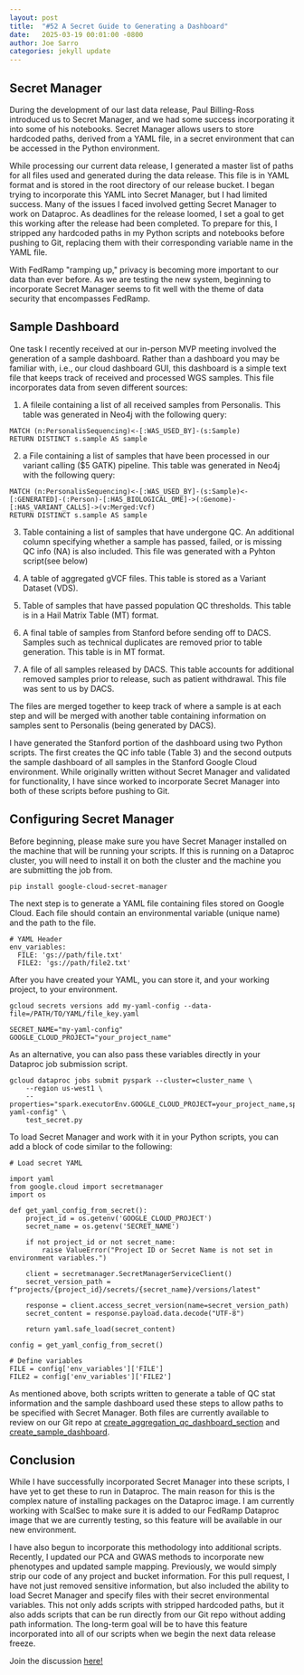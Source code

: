 ```yaml
---
layout: post
title:  "#52 A Secret Guide to Generating a Dashboard"
date:   2025-03-19 00:01:00 -0800
author: Joe Sarro
categories: jekyll update
---
```


## Secret Manager
During the development of our last data release, Paul Billing-Ross introduced us to Secret Manager, and we had some success incorporating it into some of his notebooks. Secret Manager allows users to store hardcoded paths, derived from a YAML file, in a secret environment that can be accessed in the Python environment.

While processing our current data release, I generated a master list of paths for all files used and generated during the data release. This file is in YAML format and is stored in the root directory of our release bucket. I began trying to incorporate this YAML into Secret Manager, but I had limited success. Many of the issues I faced involved getting Secret Manager to work on Dataproc. As deadlines for the release loomed, I set a goal to get this working after the release had been completed. To prepare for this, I stripped any hardcoded paths in my Python scripts and notebooks before pushing to Git, replacing them with their corresponding variable name in the YAML file.

With FedRamp "ramping up," privacy is becoming more important to our data than ever before. As we are testing the new system, beginning to incorporate Secret Manager seems to fit well with the theme of data security that encompasses FedRamp.

## Sample Dashboard
One task I recently received at our in-person MVP meeting involved the generation of a sample dashboard. Rather than a dashboard you may be familiar with, i.e., our cloud dashboard GUI, this dashboard is a simple text file that keeps track of received and processed WGS samples. This file incorporates data from seven different sources:

1. A fileile containing a list of all received samples from Personalis. This table was generated in Neo4j with the following query:

```
MATCH (n:PersonalisSequencing)<-[:WAS_USED_BY]-(s:Sample)
RETURN DISTINCT s.sample AS sample
```

2. a File containing a list of samples that have been processed in our variant calling ($5 GATK) pipeline. This table was generated in Neo4j with the following query:

```
MATCH (n:PersonalisSequencing)<-[:WAS_USED_BY]-(s:Sample)<-[:GENERATED]-(:Person)-[:HAS_BIOLOGICAL_OME]->(:Genome)-[:HAS_VARIANT_CALLS]->(v:Merged:Vcf)
RETURN DISTINCT s.sample AS sample
```

3. Table containing a list of samples that have undergone QC. An additional column specifying whether a sample has passed, failed, or is missing QC info (NA) is also included. This file was generated with a Pyhton script(see below)

4. A table of aggregated gVCF files. This table is stored as a Variant Dataset (VDS).

5. Table of samples that have passed population QC thresholds. This table is in a Hail Matrix Table (MT) format.

6. A final table of samples from Stanford before sending off to DACS. Samples such as technical duplicates are removed prior to table generation. This table is in MT format.

7. A file of all samples released by DACS. This table accounts for additional removed samples prior to release, such as patient withdrawal. This file was sent to us by DACS.

The files are merged together to keep track of where a sample is at each step and will be merged with another table containing information on samples sent to Personalis (being generated by DACS).

I have generated the Stanford portion of the dashboard using two Python scripts. The first creates the QC info table (Table 3) and the second outputs the sample dashboard of all samples in the Stanford Google Cloud environment. While originally written without Secret Manager and validated for functionality, I have since worked to incorporate Secret Manager into both of these scripts before pushing to Git.

## Configuring Secret Manager
Before beginning, please make sure you have Secret Manager installed on the machine that will be running your scripts. If this is running on a Dataproc cluster, you will need to install it on both the cluster and the machine you are submitting the job from.

```
pip install google-cloud-secret-manager
```

The next step is to generate a YAML file containing files stored on Google Cloud. Each file should contain an environmental variable (unique name) and the path to the file.

```
# YAML Header
env_variables:
  FILE: 'gs://path/file.txt'
  FILE2: 'gs://path/file2.txt'
```

After you have created your YAML, you can store it, and your working project, to your environment.

```
gcloud secrets versions add my-yaml-config --data-file=/PATH/TO/YAML/file_key.yaml

SECRET_NAME="my-yaml-config"
GOOGLE_CLOUD_PROJECT="your_project_name"
```
As an alternative, you can also pass these variables directly in your Dataproc job submission script.

```
gcloud dataproc jobs submit pyspark --cluster=cluster_name \
    --region us-west1 \
    --properties="spark.executorEnv.GOOGLE_CLOUD_PROJECT=your_project_name,spark.executorEnv.SECRET_NAME=my-yaml-config" \
    test_secret.py
```
To load Secret Manager and work with it in your Python scripts, you can add a block of code similar to the following:

```
# Load secret YAML

import yaml
from google.cloud import secretmanager
import os

def get_yaml_config_from_secret():
    project_id = os.getenv('GOOGLE_CLOUD_PROJECT')
    secret_name = os.getenv('SECRET_NAME')

    if not project_id or not secret_name:
        raise ValueError("Project ID or Secret Name is not set in environment variables.")

    client = secretmanager.SecretManagerServiceClient()
    secret_version_path = f"projects/{project_id}/secrets/{secret_name}/versions/latest"

    response = client.access_secret_version(name=secret_version_path)
    secret_content = response.payload.data.decode("UTF-8")

    return yaml.safe_load(secret_content)

config = get_yaml_config_from_secret()

# Define variables
FILE = config['env_variables']['FILE']
FILE2 = config['env_variables']['FILE2']
```

As mentioned above, both scripts written to generate a table of QC stat information and the sample dashboard used these steps to allow paths to be specified with Secret Manager. Both files are currently available to review on our Git repo at [create_aggregation_qc_dashboard_section](https://github.com/a-big-data-genomics/mvp-wgs-snp-indel-release/blob/main/SNPs-Indels/data_release_2023/SCRIPTS/create_aggregation_qc_dashboard_section_correct_cutoffs.py) and [create_sample_dashboard](https://github.com/a-big-data-genomics/mvp-wgs-snp-indel-release/blob/main/SNPs-Indels/data_release_2023/SCRIPTS/create_sample_dashboard.py).

## Conclusion
While I have successfully incorporated Secret Manager into these scripts, I have yet to get these to run in Dataproc. The main reason for this is the complex nature of installing packages on the Dataproc image. I am currently working with ScalSec to make sure it is added to our FedRamp Dataproc image that we are currently testing, so this feature will be available in our new environment.

I have also begun to incorporate this methodology into additional scripts. Recently, I updated our PCA and GWAS methods to incorporate new phenotypes and updated sample mapping. Previously, we would simply strip our code of any project and bucket information. For this pull request, I have not just removed sensitive information, but also included the ability to load Secret Manager and specify files with their secret environmental variables. This not only adds scripts with stripped hardcoded paths, but it also adds scripts that can be run directly from our Git repo without adding path information. The long-term goal will be to have this feature incorporated into all of our scripts when we begin the next data release freeze.

Join the discussion [here!](https://github.com/orgs/va-big-data-genomics/discussions/53)
